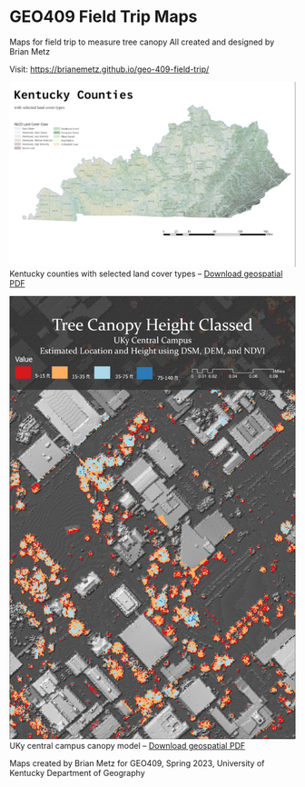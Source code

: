 # GEO409 Field Trip Maps
Maps for field trip to measure tree canopy
All created and designed by Brian Metz

Visit: https://brianemetz.github.io/geo-409-field-trip/

![Kentucky Counties](KyLandcover.jpg)   
Kentucky counties with selected land cover types – [Download geospatial PDF](KyLandcover.pdf)

![UKy Campus canopy model](TreeHeight.jpg)   
UKy central campus canopy model – [Download geospatial PDF](TreeHeight.pdf)

Maps created by Brian Metz for GEO409, Spring 2023, University of Kentucky Department of Geography
